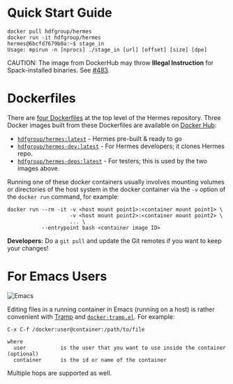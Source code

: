 # Quick Start Guide

```
docker pull hdfgroup/hermes
docker run -it hdfgroup/hermes
hermes@6bcfd7679b0a:~$ stage_in
Usage: mpirun -n [nprocs] ./stage_in [url] [offset] [size] [dpe]
```
CAUTION: The image from DockerHub may throw **Illegal Instruction** for Spack-installed binaries. 
See [#483](https://github.com/HDFGroup/hermes/issues/483).

# Dockerfiles

There are [four Dockerfiles](https://github.com/HDFGroup/hermes/tree/master/docker) at the top level of the Hermes repository. 
Three Docker images built from these Dockerfiles are available on [Docker Hub](https://hub.docker.com/r/hdfgroup/hermes):
- [`hdfgroup/hermes:latest`](https://hub.docker.com/repository/docker/hdfgroup/hermes) - Hermes pre-built & ready to go
- [`hdfgroup/hermes-dev:latest`](https://hub.docker.com/repository/docker/hdfgroup/hermes-dev) - For Hermes developers; it clones Hermes repo.
- [`hdfgroup/hermes-deps:latest`](https://hub.docker.com/repository/docker/hdfgroup/hermes-deps) - For testers; this is used by the two images above.

Running one of these docker containers usually involves mounting volumes or directories of the host system in the docker container via the `-v` option of the `docker run` command, for example:
```
docker run --rm -it -v <host mount point1>:<container mount point1> \
                    -v <host mount point2>:<container mount point2> \
                    ... \
           --entrypoint bash <container image ID>
```

**Developers:** Do a `git pull` and update the Git remotes if you want to keep your changes!

# For Emacs Users
![Emacs](https://img.shields.io/badge/Emacs-%237F5AB6.svg?&style=for-the-badge&logo=gnu-emacs&logoColor=white)

Editing files in a running container in Emacs (running on a host) is rather convenient with [Tramp](https://www.emacswiki.org/emacs/TrampAndDocker) and [`docker-tramp.el`](https://github.com/emacs-pe/docker-tramp.el). For example:

```
C-x C-f /docker:user@container:/path/to/file

where
  user           is the user that you want to use inside the container (optional)
  container      is the id or name of the container
```
Multiple hops are supported as well.


